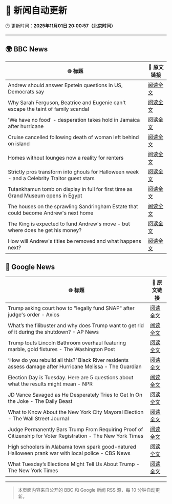 # 🧠 新闻自动更新

🕒 更新时间：**2025年11月01日 20:00:57（北京时间）**

---

## 🌍 BBC News

| 🌐 标题 | 🔗 原文链接 |
|--------|-------------|
| Andrew should answer Epstein questions in US, Democrats say | [阅读全文](https://www.bbc.com/news/articles/c3dnnpvjkjvo?at_medium=RSS&at_campaign=rss) |
| Why Sarah Ferguson, Beatrice and Eugenie can't escape the taint of family scandal | [阅读全文](https://www.bbc.com/news/articles/cy8vrzpgxnro?at_medium=RSS&at_campaign=rss) |
| 'We have no food' - desperation takes hold in Jamaica after hurricane | [阅读全文](https://www.bbc.com/news/articles/c0jdd186l0go?at_medium=RSS&at_campaign=rss) |
| Cruise cancelled following death of woman left behind on island | [阅读全文](https://www.bbc.com/news/articles/c5y44ly3vg2o?at_medium=RSS&at_campaign=rss) |
| Homes without lounges now a reality for renters | [阅读全文](https://www.bbc.com/news/articles/c93063q2lzeo?at_medium=RSS&at_campaign=rss) |
| Strictly pros transform into ghouls for Halloween week - and a Celebrity Traitor guest stars | [阅读全文](https://www.bbc.com/news/articles/c2lp72n0p0vo?at_medium=RSS&at_campaign=rss) |
| Tutankhamun tomb on display in full for first time as Grand Museum opens in Egypt | [阅读全文](https://www.bbc.com/news/articles/ckg4q403rpzo?at_medium=RSS&at_campaign=rss) |
| The houses on the sprawling Sandringham Estate that could become Andrew's next home | [阅读全文](https://www.bbc.com/news/articles/c201zvrpvw9o?at_medium=RSS&at_campaign=rss) |
| The King is expected to fund Andrew's move - but where does he get his money? | [阅读全文](https://www.bbc.com/news/articles/cwy5lzq94gqo?at_medium=RSS&at_campaign=rss) |
| How will Andrew's titles be removed and what happens next? | [阅读全文](https://www.bbc.com/news/articles/c5ylk9r336zo?at_medium=RSS&at_campaign=rss) |

## 📰 Google News

| 🌐 标题 | 🔗 原文链接 |
|--------|-------------|
| Trump asking court how to "legally fund SNAP" after judge's order - Axios | [阅读全文](https://news.google.com/rss/articles/CBMihgFBVV95cUxNaG44S3RKSjhiRndwaDAzc2pxNnZfY2l3YnBQVEZMMXIxcGpoMkZaS0RJbVFrRnlPUTFRQWFDeWF1TWxralVNdkt4ZWdqWG5XNVMyNDBpSklFMEpxV1lZSFIwNEtVUml0VjhoNTJQYmNrcVBNRmo1eDNBMlhTLWlVWVo5aHdUdw?oc=5) |
| What’s the filibuster and why does Trump want to get rid of it during the shutdown? - AP News | [阅读全文](https://news.google.com/rss/articles/CBMimgFBVV95cUxPOUhRQy1tUkJ5ZERsb1lPQ0hIZGJmQVVGNENnZGUxNUNWNHl2OG1sNXdDT2d3bm9FMUphcC1xVEptS0x1b0RnOW5RZVJGNXFzRWxqc3p6elRlWXI5S0dpWE8wRDFpSlJQTHcxNnNVTWxLelRoX3lCZUtid3U3VjFLZXNldDY1emxlSUJjMm5PWmc4YnJfek1TTnJn?oc=5) |
| Trump touts Lincoln Bathroom overhaul featuring marble, gold fixtures - The Washington Post | [阅读全文](https://news.google.com/rss/articles/CBMijAFBVV95cUxPTnFVZ0U2STVOMFNsbk56ZHdYSmRpU3AwQ2UxVXdTejNZOTR5a05NeFhRc0prU2VyQTZJSzBjRTNkb3NFTVNndzQ3dHFzQUNwMVBabW0yc082REVqTTk2dWt2S0N6VTl5MXNJaHE3ZGd4QlFHekItOGxNbExLM0R6QTZCa3pqYjlDdWZUeA?oc=5) |
| ‘How do you rebuild all this?’ Black River residents assess damage after Hurricane Melissa - The Guardian | [阅读全文](https://news.google.com/rss/articles/CBMiswFBVV95cUxNQjlaUTN5WWczbV9MZ2hsZGZWc0E0TzBfcUFPYUlMQzZvb1c3ek54M3ZPd3NzTDNfaEllRzRvUnpBei1Dd3IxTUdjNzNNYndicHpXLTFFbmxucl9DMUdPOXlZb1dQSGJxVGU0bVRqQldBc1VpMFQ0LUNuQXJERzBZblJNT3hNb3pOb0Q2R1JmY01DMG0zS3pTazNFWkREUVp0eUdaeUJ0UV9pTlNBQ3JXekV3dw?oc=5) |
| Election Day is Tuesday. Here are 5 questions about what the results might mean - NPR | [阅读全文](https://news.google.com/rss/articles/CBMigAFBVV95cUxOai1yWFJRQzNaZVZQN2RvdXh6OExrSGoxVEdtNmpSblNXam5sVFZMaExodDBTVWpnWGp1YTFIa2libUhkZ0hFZVRvbXNKQWFzczI1RDFsNWhqc0VYQkZjdkxMNEJURWpuLXhpa012U2hNQ3U3dVAwLUpWWUpRTWl5dw?oc=5) |
| JD Vance Savaged as He Desperately Tries to Get In On the Joke - The Daily Beast | [阅读全文](https://news.google.com/rss/articles/CBMimAFBVV95cUxNYURvcE9LejBKTmY5SnNFeXFJVDVPLXlDVGZxajRmNVlBXzh1OUdCNmdxS2RoeDY4UGktT2xjREJOd19fd3ZvcWt1bGJ1N3ZzTWNjZjJzUy1wRVl6T1JJWEVhU09sbEc3ZnJFUWFFa0RNem9BUW15Um1vNElVQ3NPTVQ5d29kN0NsTkp3Y0xjTWp3eFJ3T3Fhaw?oc=5) |
| What to Know About the New York City Mayoral Election - The Wall Street Journal | [阅读全文](https://news.google.com/rss/articles/CBMihAFBVV95cUxQdVZ0MW9FTDJWcG9IVUN6d2dSSUhZbmJ4Wkdmd2dYSmdKaGhMM0pobmF5R3VFUjZoX3BROWRQai1fS2VyNThTQlpFaEVfRmlNaHZmcU9TNEpWWG5NbTg1cUJ4Vm1CMHpuMUVibGdFVXoyMGV2Zkh3Qzd2YVRkN3Qwa25ubEg?oc=5) |
| Judge Permanently Bars Trump From Requiring Proof of Citizenship for Voter Registration - The New York Times | [阅读全文](https://news.google.com/rss/articles/CBMimgFBVV95cUxQdU15X2FkMks3dThGQkZsRm1ReVluaDItT2Y2NDQ4NmpKQmdyWWZiWTZTQm03U2RtY3Q3c2pIdEV6Wl94dzdFY3Z2YTlPX255dE9WcXdSUmNUVXRjS1g1NzF5YXBVTnpySXpQdzR6S1R0UFdaaTI3LXZkbVRrcHZNWFpTOEZuUUpVdHZadTZuQTc0STd1bW9xRWVB?oc=5) |
| High schoolers in Alabama town spark good-natured Halloween prank war with local police - CBS News | [阅读全文](https://news.google.com/rss/articles/CBMijwFBVV95cUxNYzROcGtfdlhGX0RlVDJ3a19oWEY0WExSUUxaMVBTX1lHZU4zUGo1WTV1NV9fUGlQTXJPcTZVTFU1LUI5TUx4ckYxUXM4VGUwQ1RpNHBDWGFCQWQtZnV2WTllSER2OVREc0d6eFk4NHZfS0tSbnVJa056MllENXBublVRWnlIWnlzc1VZNmJ0WdIBlAFBVV95cUxPbVVnaGFCcC1rMUV4T0FMcTA4WElyVjZ6eUs5RU5SZ1dyakQyc0NJLW1LaVdXTm1yQllHVGJKMXVmQXpybVNxZE1KTVJHZTFZcmg5eEdHLUJKWUlUazFzd3dPb1Q1RzVKdnBVZ19Zbmxvd0JEaXR3dnYwMm92V0hQZWwxOVMtUjB6OHd4ci1mUEJpYS02?oc=5) |
| What Tuesday’s Elections Might Tell Us About Trump - The New York Times | [阅读全文](https://news.google.com/rss/articles/CBMikwFBVV95cUxPNVdhRXpXWG1IR21LTU5FREVRTVhLVnZaUjRiT2tGUzBEOHd4dkdJaFNkRWNhYzJyY0xveVZzS1E4cTNyNWg4TXNtLS1tcVVNYm5CUUpjaHh4UktGYXV5WE8wNHVoRGJna1lUbHRXMGVISTZIZGRrNF9LaDJlMC1XSkV6RWU3cmIwUjV1SVNEbXd4aEE?oc=5) |

---
> 本页面内容来自公开的 BBC 和 Google 新闻 RSS 源，每 10 分钟自动更新。